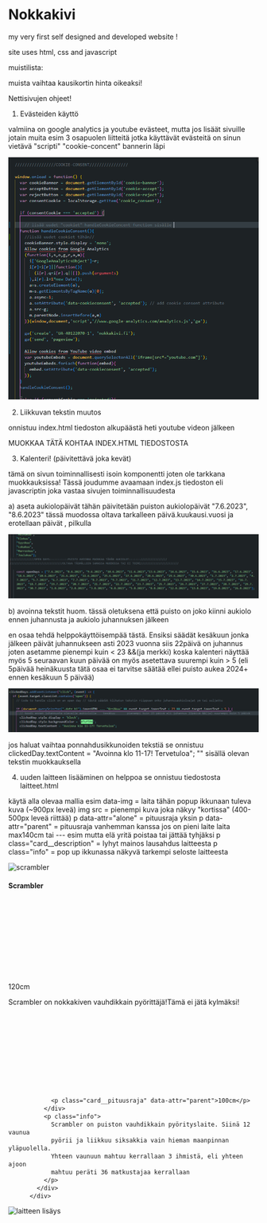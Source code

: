 # Nokkakivi

my very first self designed and developed website !

site uses html, css and javascript

muistilista:

muista vaihtaa kausikortin hinta oikeaksi!

Nettisivujen ohjeet!

1. Evästeiden käyttö

valmiina on google analytics ja youtube evästeet, mutta jos lisäät sivuille jotain muita esim 3 osapuolen liitteitä jotka käyttävät evästeitä on sinun vietävä "scripti" "cookie-concent" bannerin läpi

![cookie-banneri](/src/img/cookie-ohje.PNG)

2. Liikkuvan tekstin muutos

onnistuu index.html tiedoston alkupäästä heti youtube videon jälkeen <div class="marquee"><div>MUOKKAA TÄTÄ KOHTAA INDEX.HTML TIEDOSTOSTA</div>

</div>

3. Kalenteri! (päivitettävä joka kevät)

tämä on sivun toiminnallisesti isoin komponentti joten ole tarkkana muokkauksissa!
Tässä joudumme avaamaan index.js tiedoston eli javascriptin joka vastaa sivujen toiminnallisuudesta

a) aseta aukiolopäivät
tähän päivitetään puiston aukiolopäivät "7.6.2023", "8.6.2023" tässä muodossa oltava tarkalleen päivä.kuukausi.vuosi ja erotellaan päivät , pilkulla

![kalenteri openDays](/src/img/kalenteri-ohje1.PNG)

b) avoinna tekstit huom. tässä oletuksena että puisto on joko kiinni aukiolo ennen juhannusta ja aukiolo juhannuksen jälkeen

en osaa tehdä helppokäyttöisempää tästä. Ensiksi säädät kesäkuun jonka jälkeen päivät juhannukseen asti 2023 vuonna siis 22päivä on juhannus joten asetamme pienempi kuin < 23 &&(ja merkki) koska kalenteri näyttää myös 5 seuraavan kuun päivää on myös asetettava suurempi kuin > 5 (eli 5päivää heinäkuusta tätä osaa ei tarvitse säätää ellei puisto aukea 2024+ ennen kesäkuun 5 päivää)

![kalenterin ohje](/src/img/kalenteri-ohje2.PNG)

jos haluat vaihtaa ponnahdusikkunoiden tekstiä se onnistuu clickedDay.textContent = "Avoinna klo 11-17! Tervetuloa"; "" sisällä olevan tekstin muokkauksella

4. uuden laitteen lisääminen on helppoa se onnistuu tiedostosta laitteet.html

käytä alla olevaa mallia esim
data-img = laita tähän popup ikkunaan tuleva kuva (~900px leveä)
img src = pienempi kuva joka näkyy "kortissa" (400-500px leveä riittää)
p data-attr="alone" = pituusraja yksin
p data-attr="parent" = pituusraja vanhemman kanssa jos on pieni laite laita max140cm tai --- esim mutta elä yritä poistaa tai jättää tyhjäksi
p class="card\_\_description" = lyhyt mainos lausahdus laitteesta
p class="info" = pop up ikkunassa näkyvä tarkempi seloste laitteesta

 <div
            class="card stacked"
            data-img="../src/img/laitteet/scrambler-large.jpg"
          >
            <img
              src="../src/img/laitteet/scrambler.JPG"
              alt="scrambler"
              class="card__img"
            />
            <div class="card__content">
              <h4 class="card__title">Scrambler</h4>
              <div>
                <svg class="height-limit">
                  <use xlink:href="../src/img/symbol-defs.svg#icon-child"></use>
                </svg>
                <p class="card__pituusraja" data-attr="alone">120cm</p>
              </div>
              <p class="card__description">
                Scrambler on nokkakiven vauhdikkain pyörittäjä!Tämä ei jätä
                kylmäksi!
              </p>
              <div>
                <svg class="height-limit">
                  <use
                    xlink:href="../src/img/symbol-defs.svg#icon-escalator_warning"
                  ></use>
                </svg>

                <p class="card__pituusraja" data-attr="parent">100cm</p>
              </div>
              <p class="info">
                Scrambler on puiston vauhdikkain pyörityslaite. Siinä 12 vaunua
                pyörii ja liikkuu siksakkia vain hieman maanpinnan yläpuolella.
                Yhteen vaunuun mahtuu kerrallaan 3 ihmistä, eli yhteen ajoon
                mahtuu peräti 36 matkustajaa kerrallaan
              </p>
            </div>
          </div>

![laitteen lisäys](/src/img/laittteen-lisays.PNG.PNG)
